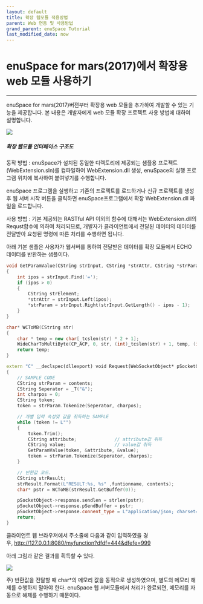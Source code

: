 ```yaml
---
layout: default
title: 확장 웹모듈 적용방법
parent: Web 연동 및 사용방법
grand_parent: enuSpace Tutorial
last_modified_date: now
---
```


# enuSpace for mars\(2017\)에서 확장용 web 모듈 사용하기

---



enuSpace for mars\(2017\)버젼부터 확장용 web 모듈을 추가하여 개발할 수 있는 기능을 제공합니다. 본 내용은 개발자에게 web 모듈 확장 프로젝트 사용 방법에 대하여 설명합니다.

![](./assets/web-interface/webextarc.png)

##### **확장 웹모듈 인터페이스 구조도** 

동작 방법 : enuSpace가 설치된 동일한 디렉토리에 제공되는 샘플용 프로젝트\(WebExtension.sln\)를 컴파일하여 WebExtension.dll 생성, enuSpace의 실행 프로그램 위치에 복사하여 붙여넣기를 수행합니다. 

enuSpace 프로그램을 실행하고 기존의 프로젝트를 로드하거나 신규 프로젝트를 생성후 웹 서버 시작 버튼을 클릭하면 enuSpace프로그램에서 확장 WebExtension.dll 파일을 로드합니다.  

사용 방법 : 기본 제공되는 RASTful API 이외의 함수에 대해서는 WebExtension.dll의 Requst함수에 의하여 처리되므로, 개발자가 클라이언트에서 전달된 데이터의 데이터를 전달받아 요청된 명령에 따른 처리를 수행하면 됩니다. 

아래 기본 샘플은 사용자가 웹서버를 통하여 전달받은 데이터를 확장 모듈에서 ECHO 데이터를 반환하는 샘플이다. 

```cpp
void GetParamValue(CString strInput, CString *strAttr, CString *strParam)
{
	int ipos = strInput.Find('=');
	if (ipos > 0)
	{
		CString strElement;
		*strAttr = strInput.Left(ipos);
		*strParam = strInput.Right(strInput.GetLength() - ipos - 1);
	}
}

char* WCToMB(CString str)
{
	char * temp = new char[_tcslen(str) * 2 + 1];
	WideCharToMultiByte(CP_ACP, 0, str, (int)_tcslen(str) + 1, temp, (int)_tcslen(str) * 2 + 1, 0, 0);
	return temp;
}

extern "C" __declspec(dllexport) void Request(WebSocketObject* pSocketObject, wchar_t* funtionname, wchar_t* contents)
{
	// SAMPLE CODE
	CString strParam = contents;
	CString Seperator = _T("&");
	int charpos = 0;
	CString token;
	token = strParam.Tokenize(Seperator, charpos);

	// 개별 입력 속성및 값을 취득하는 SAMPLE
	while (token != L"")
	{
		token.Trim();
		CString attribute;				// attribute값 취득
		CString value;					// value값 취득
		GetParamValue(token, &attribute, &value);
		token = strParam.Tokenize(Seperator, charpos);
	}

	// 반환값 코드.
	CString strResult;
	strResult.Format(L"RESULT:%s, %s" ,funtionname, contents);
	char* pstr = WCToMB(strResult.GetBuffer(0));

	pSocketObject->response.sendlen = strlen(pstr);
	pSocketObject->response.pSendBuffer = pstr;
	pSocketObject->response.connent_type = L"application/json; charset=UTF-8";
	return;
} 

```



클라이언트 웹 브라우져에서 주소줄에 다음과 같이 입력하였을 경우, http://127.0.0.1:8080/myfunction?dfdf=444&dfefe=999

아래 그림과 같은 결과를 획득할 수 있다. 

![](./assets/web-interface/webext.png)

주\) 반환값을 전달할 때 char\*의 메모리 값을 동적으로 생성하였으며, 별도의 메모리 해제를 수행하지 말아야 한다. enuSpace 웹 서버모듈에서 처리가 완료되면, 메모리를 자동으로 해제를 수행하기 때문이다. 

  


